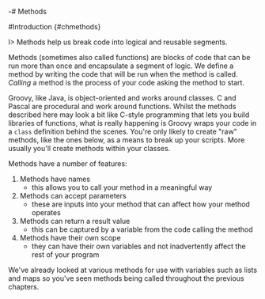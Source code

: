 -# Methods

#Introduction {#chmethods}

I> Methods help us break code into logical and reusable segments. 

Methods (sometimes also called functions) are blocks of code that can be run more than once and encapsulate a segment of logic. We define a method by writing the code that will be run when the method is called. _Calling_ a method is the process of your code asking the method to start.

Groovy, like Java, is object-oriented and works around classes. C and Pascal are procedural and work around functions. Whilst the methods described here may look a bit like C-style programming that lets you build libraries of functions, what is really happening is Groovy wraps your code in a `class` definition behind the scenes. You're only likely to create "raw" methods, like the ones below, as a means to break up your scripts. More usually you'll create methods within your classes.

Methods have a number of features:

1. Methods have names
	- this allows you to call your method in a meaningful way
2. Methods can accept parameters
	- these are inputs into your method that can affect how your method operates
3. Methods can return a result value 
	- this can be captured by a variable from the code calling the method
4. Methods have their own scope
	- they can have their own variables and not inadvertently affect the rest of your program

We've already looked at various methods for use with variables such as lists and maps so you've seen methods being called throughout the previous chapters.
